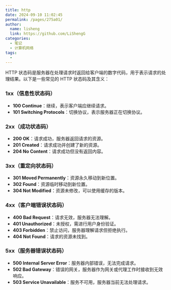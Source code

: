 ```yaml
---
title: http
date: 2024-09-10 11:02:45
permalink: /pages/275a01/
author: 
  name: lisheng
  link: https://github.com/LiShengG
categories: 
  - 笔记
  - 计算机网络
tags: 
  - 
---
```

HTTP 状态码是服务器在处理请求时返回给客户端的数字代码，用于表示请求的处理结果。以下是一些常见的 HTTP 状态码及其含义：

### 1xx（信息性状态码）
- **100 Continue**：继续，表示客户端应继续请求。
- **101 Switching Protocols**：切换协议，表示服务器正在切换协议。

### 2xx（成功状态码）
- **200 OK**：请求成功，服务器返回请求的资源。
- **201 Created**：请求成功并创建了新的资源。
- **204 No Content**：请求成功但没有返回内容。

### 3xx（重定向状态码）
- **301 Moved Permanently**：资源永久移动到新位置。
- **302 Found**：资源临时移动到新位置。
- **304 Not Modified**：资源未修改，可以使用缓存的版本。

### 4xx（客户端错误状态码）
- **400 Bad Request**：请求无效，服务器无法理解。
- **401 Unauthorized**：未授权，需进行用户身份验证。
- **403 Forbidden**：禁止访问，服务器理解请求但拒绝执行。
- **404 Not Found**：请求的资源未找到。

### 5xx（服务器错误状态码）
- **500 Internal Server Error**：服务器内部错误，无法完成请求。
- **502 Bad Gateway**：错误的网关，服务器作为网关或代理工作时接收到无效响应。
- **503 Service Unavailable**：服务不可用，服务器当前无法处理请求。
